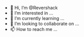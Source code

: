 - 👋 Hi, I’m @Revershack
- 👀 I’m interested in ...
- 🌱 I’m currently learning ...
- 💞️ I’m looking to collaborate on ...
- 📫 How to reach me ...

<!---
Revershack/Revershack is a ✨ special ✨ repository because its `README.md` (this file) appears on your GitHub profile.
You can click the Preview link to take a look at your changes.
--->
